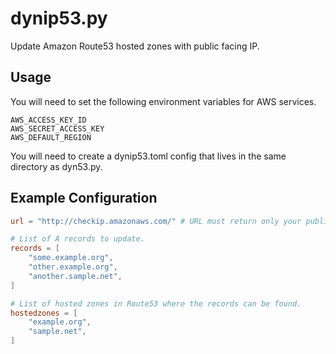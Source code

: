 <!--
 Copyright 2020 Tim Bosse

 Licensed under the Apache License, Version 2.0 (the "License");
 you may not use this file except in compliance with the License.
 You may obtain a copy of the License at

     http://www.apache.org/licenses/LICENSE-2.0

 Unless required by applicable law or agreed to in writing, software
 distributed under the License is distributed on an "AS IS" BASIS,
 WITHOUT WARRANTIES OR CONDITIONS OF ANY KIND, either express or implied.
 See the License for the specific language governing permissions and
 limitations under the License.
-->

# dynip53.py
Update Amazon Route53 hosted zones with public facing IP.

## Usage
You will need to set the following environment variables for AWS services.

```
AWS_ACCESS_KEY_ID
AWS_SECRET_ACCESS_KEY
AWS_DEFAULT_REGION
```

You will need to create a dynip53.toml config that lives in the same directory as dyn53.py.

## Example Configuration
```toml
url = "http://checkip.amazonaws.com/" # URL must return only your public IP address.

# List of A records to update.
records = [
    "some.example.org",
    "other.example.org",
    "another.sample.net",
]

# List of hosted zones in Route53 where the records can be found.
hostedzones = [
    "example.org",
    "sample.net",
]
```